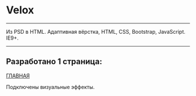# Velox

***
Из PSD в HTML.
Адаптивная вёрстка, HTML, CSS, Bootstrap, JavaScript. IE9+.
***
## Разработано 1 страница:

[ГЛАВНАЯ](https://beerdrinker.github.io/Bootstrap-3-Landing-Page-002/)

Подключены визуальные эффекты.
